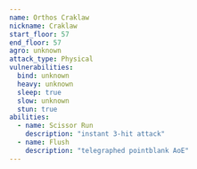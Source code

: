 ```yaml
---
name: Orthos Craklaw
nickname: Craklaw
start_floor: 57
end_floor: 57
agro: unknown
attack_type: Physical
vulnerabilities:
  bind: unknown
  heavy: unknown
  sleep: true
  slow: unknown
  stun: true
abilities:
  - name: Scissor Run
    description: "instant 3-hit attack"
  - name: Flush
    description: "telegraphed pointblank AoE"
---
```

